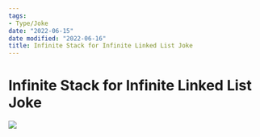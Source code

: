 ```yaml
---
tags:
- Type/Joke
date: "2022-06-15"
date modified: "2022-06-16"
title: Infinite Stack for Infinite Linked List Joke
---
```


# Infinite Stack for Infinite Linked List Joke
![](https://i.imgur.com/6lAJdiU.png)

